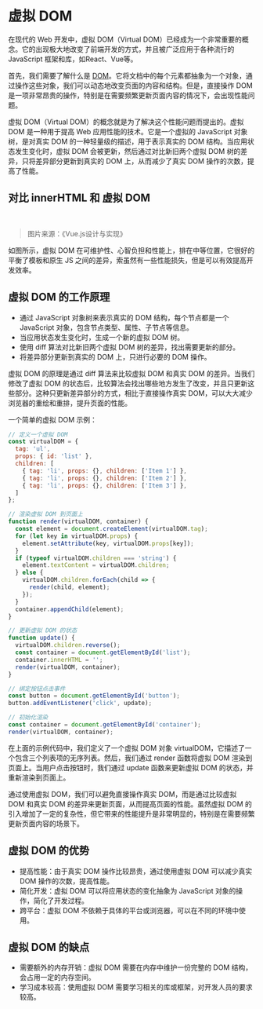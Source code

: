 # 虚拟 DOM

在现代的 Web 开发中，虚拟 DOM（Virtual DOM）已经成为一个非常重要的概念。它的出现极大地改变了前端开发的方式，并且被广泛应用于各种流行的 JavaScript 框架和库，如React、Vue等。

首先，我们需要了解什么是 [DOM](/roadmap/frontend/html/#dom)。它将文档中的每个元素都抽象为一个对象，通过操作这些对象，我们可以动态地改变页面的内容和结构。但是，直接操作 DOM 是一项非常昂贵的操作，特别是在需要频繁更新页面内容的情况下，会出现性能问题。

虚拟 DOM（Virtual DOM）的概念就是为了解决这个性能问题而提出的。虚拟 DOM 是一种用于提高 Web 应用性能的技术。它是一个虚拟的 JavaScript 对象树，是对真实 DOM 的一种轻量级的描述，用于表示真实的 DOM 结构。当应用状态发生变化时，虚拟 DOM 会被更新，然后通过对比新旧两个虚拟 DOM 树的差异，只将差异部分更新到真实的 DOM 上，从而减少了真实 DOM 操作的次数，提高了性能。

## 对比 innerHTML 和 虚拟 DOM

<img :src="$withBase('/assets/roadmap/vue/v-dom.png')" alt="">

<img :src="$withBase('/assets/roadmap/vue/v-dom2.png')" alt="">

> 图片来源：《Vue.js设计与实现》

如图所示，虚拟 DOM 在可维护性、心智负担和性能上，排在中等位置，它很好的平衡了模板和原生 JS 之间的差异，索虽然有一些性能损失，但是可以有效提高开发效率。

## 虚拟 DOM 的工作原理

- 通过 JavaScript 对象树来表示真实的 DOM 结构，每个节点都是一个 JavaScript 对象，包含节点类型、属性、子节点等信息。
- 当应用状态发生变化时，生成一个新的虚拟 DOM 树。
- 使用 diff 算法对比新旧两个虚拟 DOM 树的差异，找出需要更新的部分。
- 将差异部分更新到真实的 DOM 上，只进行必要的 DOM 操作。

虚拟 DOM 的原理是通过 diff 算法来比较虚拟 DOM 和真实 DOM 的差异。当我们修改了虚拟 DOM 的状态后，比较算法会找出哪些地方发生了改变，并且只更新这些部分。这种只更新差异部分的方式，相比于直接操作真实 DOM，可以大大减少浏览器的重绘和重排，提升页面的性能。

一个简单的虚拟 DOM 示例：

```js
// 定义一个虚拟 DOM
const virtualDOM = {
  tag: 'ul',
  props: { id: 'list' },
  children: [
    { tag: 'li', props: {}, children: ['Item 1'] },
    { tag: 'li', props: {}, children: ['Item 2'] },
    { tag: 'li', props: {}, children: ['Item 3'] },
  ]
};

// 渲染虚拟 DOM 到页面上
function render(virtualDOM, container) {
  const element = document.createElement(virtualDOM.tag);
  for (let key in virtualDOM.props) {
    element.setAttribute(key, virtualDOM.props[key]);
  }
  if (typeof virtualDOM.children === 'string') {
    element.textContent = virtualDOM.children;
  } else {
    virtualDOM.children.forEach(child => {
      render(child, element);
    });
  }
  container.appendChild(element);
}

// 更新虚拟 DOM 的状态
function update() {
  virtualDOM.children.reverse();
  const container = document.getElementById('list');
  container.innerHTML = '';
  render(virtualDOM, container);
}

// 绑定按钮点击事件
const button = document.getElementById('button');
button.addEventListener('click', update);

// 初始化渲染
const container = document.getElementById('container');
render(virtualDOM, container);
```

在上面的示例代码中，我们定义了一个虚拟 DOM 对象 virtualDOM，它描述了一个包含三个列表项的无序列表。然后，我们通过 render 函数将虚拟 DOM 渲染到页面上。当用户点击按钮时，我们通过 update 函数来更新虚拟 DOM 的状态，并重新渲染到页面上。

通过使用虚拟 DOM，我们可以避免直接操作真实 DOM，而是通过比较虚拟 DOM 和真实 DOM 的差异来更新页面，从而提高页面的性能。虽然虚拟 DOM 的引入增加了一定的复杂性，但它带来的性能提升是非常明显的，特别是在需要频繁更新页面内容的场景下。

## 虚拟 DOM 的优势

- 提高性能：由于真实 DOM 操作比较昂贵，通过使用虚拟 DOM 可以减少真实 DOM 操作的次数，提高性能。
- 简化开发：虚拟 DOM 可以将应用状态的变化抽象为 JavaScript 对象的操作，简化了开发过程。
- 跨平台：虚拟 DOM 不依赖于具体的平台或浏览器，可以在不同的环境中使用。

 
## 虚拟 DOM 的缺点

- 需要额外的内存开销：虚拟 DOM 需要在内存中维护一份完整的 DOM 结构，会占用一定的内存空间。
- 学习成本较高：使用虚拟 DOM 需要学习相关的库或框架，对开发人员的要求较高。